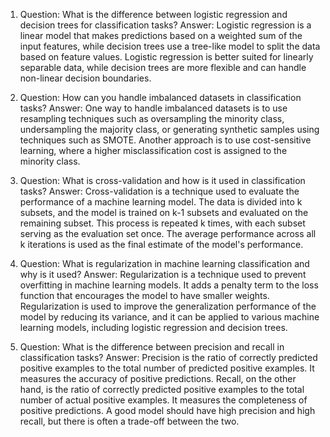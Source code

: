 1. Question: What is the difference between logistic regression and decision trees for classification tasks?
Answer: Logistic regression is a linear model that makes predictions based on a weighted sum of the input features, while decision trees use a tree-like model to split the data based on feature values. Logistic regression is better suited for linearly separable data, while decision trees are more flexible and can handle non-linear decision boundaries.

2. Question: How can you handle imbalanced datasets in classification tasks?
Answer: One way to handle imbalanced datasets is to use resampling techniques such as oversampling the minority class, undersampling the majority class, or generating synthetic samples using techniques such as SMOTE. Another approach is to use cost-sensitive learning, where a higher misclassification cost is assigned to the minority class.

3. Question: What is cross-validation and how is it used in classification tasks?
Answer: Cross-validation is a technique used to evaluate the performance of a machine learning model. The data is divided into k subsets, and the model is trained on k-1 subsets and evaluated on the remaining subset. This process is repeated k times, with each subset serving as the evaluation set once. The average performance across all k iterations is used as the final estimate of the model's performance.

4. Question: What is regularization in machine learning classification and why is it used?
Answer: Regularization is a technique used to prevent overfitting in machine learning models. It adds a penalty term to the loss function that encourages the model to have smaller weights. Regularization is used to improve the generalization performance of the model by reducing its variance, and it can be applied to various machine learning models, including logistic regression and decision trees.

5. Question: What is the difference between precision and recall in classification tasks?
Answer: Precision is the ratio of correctly predicted positive examples to the total number of predicted positive examples. It measures the accuracy of positive predictions. Recall, on the other hand, is the ratio of correctly predicted positive examples to the total number of actual positive examples. It measures the completeness of positive predictions. A good model should have high precision and high recall, but there is often a trade-off between the two.